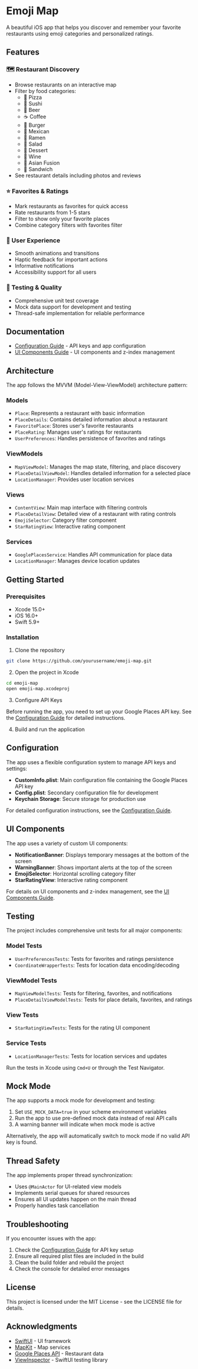 # Emoji Map

A beautiful iOS app that helps you discover and remember your favorite restaurants using emoji categories and personalized ratings.

## Features

### 🗺️ Restaurant Discovery

- Browse restaurants on an interactive map
- Filter by food categories:
  - 🍕 Pizza
  - 🍣 Sushi
  - 🍺 Beer
  - ☕ Coffee
  - 🍔 Burger
  - 🌮 Mexican
  - 🍜 Ramen
  - 🥗 Salad
  - 🍦 Dessert
  - 🍷 Wine
  - 🍲 Asian Fusion
  - 🥪 Sandwich
- See restaurant details including photos and reviews

### ⭐ Favorites & Ratings

- Mark restaurants as favorites for quick access
- Rate restaurants from 1-5 stars
- Filter to show only your favorite places
- Combine category filters with favorites filter

### 🔔 User Experience

- Smooth animations and transitions
- Haptic feedback for important actions
- Informative notifications
- Accessibility support for all users

### 🧪 Testing & Quality

- Comprehensive unit test coverage
- Mock data support for development and testing
- Thread-safe implementation for reliable performance

## Documentation

- [Configuration Guide](CONFIGURATION.md) - API keys and app configuration
- [UI Components Guide](UI_COMPONENTS.md) - UI components and z-index management

## Architecture

The app follows the MVVM (Model-View-ViewModel) architecture pattern:

### Models

- `Place`: Represents a restaurant with basic information
- `PlaceDetails`: Contains detailed information about a restaurant
- `FavoritePlace`: Stores user's favorite restaurants
- `PlaceRating`: Manages user's ratings for restaurants
- `UserPreferences`: Handles persistence of favorites and ratings

### ViewModels

- `MapViewModel`: Manages the map state, filtering, and place discovery
- `PlaceDetailViewModel`: Handles detailed information for a selected place
- `LocationManager`: Provides user location services

### Views

- `ContentView`: Main map interface with filtering controls
- `PlaceDetailView`: Detailed view of a restaurant with rating controls
- `EmojiSelector`: Category filter component
- `StarRatingView`: Interactive rating component

### Services

- `GooglePlacesService`: Handles API communication for place data
- `LocationManager`: Manages device location updates

## Getting Started

### Prerequisites

- Xcode 15.0+
- iOS 16.0+
- Swift 5.9+

### Installation

1. Clone the repository

```bash
git clone https://github.com/yourusername/emoji-map.git
```

2. Open the project in Xcode

```bash
cd emoji-map
open emoji-map.xcodeproj
```

3. Configure API Keys

Before running the app, you need to set up your Google Places API key. See the [Configuration Guide](CONFIGURATION.md) for detailed instructions.

4. Build and run the application

## Configuration

The app uses a flexible configuration system to manage API keys and settings:

- **CustomInfo.plist**: Main configuration file containing the Google Places API key
- **Config.plist**: Secondary configuration file for development
- **Keychain Storage**: Secure storage for production use

For detailed configuration instructions, see the [Configuration Guide](CONFIGURATION.md).

## UI Components

The app uses a variety of custom UI components:

- **NotificationBanner**: Displays temporary messages at the bottom of the screen
- **WarningBanner**: Shows important alerts at the top of the screen
- **EmojiSelector**: Horizontal scrolling category filter
- **StarRatingView**: Interactive rating component

For details on UI components and z-index management, see the [UI Components Guide](UI_COMPONENTS.md).

## Testing

The project includes comprehensive unit tests for all major components:

### Model Tests

- `UserPreferencesTests`: Tests for favorites and ratings persistence
- `CoordinateWrapperTests`: Tests for location data encoding/decoding

### ViewModel Tests

- `MapViewModelTests`: Tests for filtering, favorites, and notifications
- `PlaceDetailViewModelTests`: Tests for place details, favorites, and ratings

### View Tests

- `StarRatingViewTests`: Tests for the rating UI component

### Service Tests

- `LocationManagerTests`: Tests for location services and updates

Run the tests in Xcode using `Cmd+U` or through the Test Navigator.

## Mock Mode

The app supports a mock mode for development and testing:

1. Set `USE_MOCK_DATA=true` in your scheme environment variables
2. Run the app to use pre-defined mock data instead of real API calls
3. A warning banner will indicate when mock mode is active

Alternatively, the app will automatically switch to mock mode if no valid API key is found.

## Thread Safety

The app implements proper thread synchronization:

- Uses `@MainActor` for UI-related view models
- Implements serial queues for shared resources
- Ensures all UI updates happen on the main thread
- Properly handles task cancellation

## Troubleshooting

If you encounter issues with the app:

1. Check the [Configuration Guide](CONFIGURATION.md) for API key setup
2. Ensure all required plist files are included in the build
3. Clean the build folder and rebuild the project
4. Check the console for detailed error messages

## License

This project is licensed under the MIT License - see the LICENSE file for details.

## Acknowledgments

- [SwiftUI](https://developer.apple.com/xcode/swiftui/) - UI framework
- [MapKit](https://developer.apple.com/documentation/mapkit/) - Map services
- [Google Places API](https://developers.google.com/maps/documentation/places/web-service/overview) - Restaurant data
- [ViewInspector](https://github.com/nalexn/ViewInspector) - SwiftUI testing library

